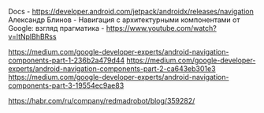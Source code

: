 Docs - https://developer.android.com/jetpack/androidx/releases/navigation
Александр Блинов - Навигация с архитектурными компонентами от Google: взгляд прагматика - https://www.youtube.com/watch?v=ltNplBhBRss

https://medium.com/google-developer-experts/android-navigation-components-part-1-236b2a479d44
https://medium.com/google-developer-experts/android-navigation-components-part-2-ca643eb301e3
https://medium.com/google-developer-experts/android-navigation-components-part-3-19554ec9ae83

https://habr.com/ru/company/redmadrobot/blog/359282/


